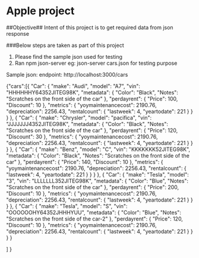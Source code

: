 Apple project
=====================


##Objective##
Intent of this project is to get required data from json response

###Below steps are taken as part of this project
1. Please find the sample json used for testing
2. Ran npm json-server eg: json-server cars.json for testing purpose




Sample json:
endpoint: http://localhost:3000/cars

{"cars":[{
		"Car": {
			"make": "Audi",
			"model": "A7",
			"vin": "HHHHHHY64352JITEG98K",
			"metadata": {
				"Color": "Black",
				"Notes": "Scratches on the front side of the car"
			},
			"perdayrent": {
				"Price": 100,
				"Discount": 10
			},
			"metrics": {
				"yoymaintenancecost": 2190.76,
				"depreciation": 2256.43,
				"rentalcount": {
					"lastweek": 4,
					"yeartodate": 221
				}
			}
		}
	},
	{
		"Car": {
			"make": "Chrysler",
			"model": "pacifica",
			"vin": "JJJJJJJ4352JITEG98K",
			"metadata": {
				"Color": "Black",
				"Notes": "Scratches on the front side of the car"
			},
			"perdayrent": {
				"Price": 120,
				"Discount": 30
			},
			"metrics": {
				"yoymaintenancecost": 2190.76,
				"depreciation": 2256.43,
				"rentalcount": {
					"lastweek": 4,
					"yeartodate": 221
				}
			}
		}
	},
	{
		"Car": {
			"make": "Benz",
			"model": "C",
			"vin": "KKKKKKK52JITEG98K",
			"metadata": {
				"Color": "Black",
				"Notes": "Scratches on the front side of the car"
			},
			"perdayrent": {
				"Price": 140,
				"Discount": 10
			},
			"metrics": {
				"yoymaintenancecost": 2190.76,
				"depreciation": 2256.43,
				"rentalcount": {
					"lastweek": 4,
					"yeartodate": 221
				}
			}
		}
	},
	{
		"Car": {
			"make": "Tesla",
			"model": "3",
			"vin": "LLLLLLL352JITEG98K",
			"metadata": {
				"Color": "Blue",
				"Notes": "Scratches on the front side of the car"
			},
			"perdayrent": {
				"Price": 200,
				"Discount": 10
			},
			"metrics": {
				"yoymaintenancecost": 2190.76,
				"depreciation": 2256.43,
				"rentalcount": {
					"lastweek": 4,
					"yeartodate": 221
				}
			}
		}
	},
	{
		"Car": {
			"make": "Tesla",
			"model": "S",
			"vin": "OOOOOOHY64352JHHHYUU",
			"metadata": {
				"Color": "Blue",
				"Notes": "Scratches on the front side of the car-2"
			},
			"perdayrent": {
				"Price": 120,
				"Discount": 10
			},
			"metrics": {
				"yoymaintenancecost": 2190.76,
				"depreciation": 2256.43,
				"rentalcount": {
					"lastweek": 4,
					"yeartodate": 221
				}
			}
		}
	}
	
]
}
